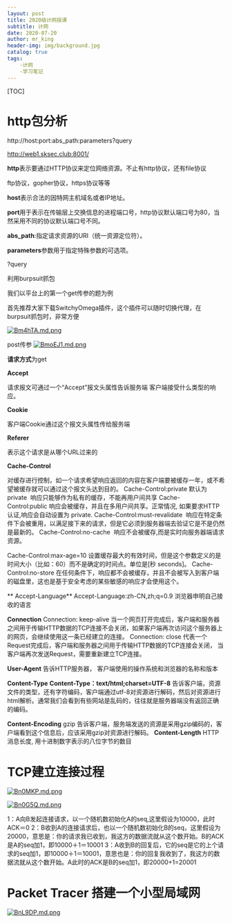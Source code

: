```yaml
---
layout: post
title: 2020级计网授课
subtitle: 计网
date: 2020-07-20
author: mr_king
header-img: img/background.jpg
catalog: true
tags: 
    -计网
    -学习笔记
---
```


[TOC]



# http包分析

http://host:port:abs_path:parameters?query

http://web1.sksec.club:8001/

**http**表示要通过HTTP协议来定位网络资源。不止有http协议，还有file协议

ftp协议，gopher协议，https协议等等

**host**表示合法的因特网主机域名或者IP地址。

**port**用于表示在传输层上交换信息的进程端口号，http协议默认端口号为80，当然采用不同的协议默认端口号不同。

**abs_path**:指定请求资源的URI（统一资源定位符）。

**parameters**参数用于指定特殊参数的可选项。

?query 



利用burpsuit抓包

我们以平台上的第一个get传参的题为例

首先推荐大家下载SwitchyOmega插件，这个插件可以随时切换代理，在burpsuit抓包时，非常方便

[![Bm4hTA.md.png](https://s1.ax1x.com/2020/10/25/Bm4hTA.md.png)](https://imgchr.com/i/Bm4hTA)

post传参
[![BmoEJ1.md.png](https://s1.ax1x.com/2020/10/25/BmoEJ1.md.png)](https://imgchr.com/i/BmoEJ1)

**请求方式**为get

**Accept** 

请求报文可通过一个“Accept”报文头属性告诉服务端 客户端接受什么类型的响应。

**Cookie** 

客户端Cookie通过这个报文头属性传给服务端

**Referer** 

表示这个请求是从哪个URL过来的

**Cache-Control** 

对缓存进行控制，如一个请求希望响应返回的内容在客户端要被缓存一年，或不希望被缓存就可以通过这个报文头达到目的。
Cache-Control:private 默认为private  响应只能够作为私有的缓存，不能再用户间共享
Cache-Control:public 响应会被缓存，并且在多用户间共享。正常情况, 如果要求HTTP认证,响应会自动设置为 private.
Cache-Control:must-revalidate  响应在特定条件下会被重用，以满足接下来的请求，但是它必须到服务器端去验证它是不是仍然是最新的。
Cache-Control:no-cache  响应不会被缓存,而是实时向服务器端请求资源。

Cache-Control:max-age=10 设置缓存最大的有效时间，但是这个参数定义的是时间大小（比如：60）而不是确定的时间点。单位是[秒 seconds]。
Cache-Control:no-store 在任何条件下，响应都不会被缓存，并且不会被写入到客户端的磁盘里，这也是基于安全考虑的某些敏感的响应才会使用这个。

** Accept-Language**
Accept-Language:zh-CN,zh;q=0.9  浏览器申明自己接收的语言

**Connection**
Connection: keep-alive  当一个网页打开完成后，客户端和服务器之间用于传输HTTP数据的TCP连接不会关闭，如果客户端再次访问这个服务器上的网页，会继续使用这一条已经建立的连接。
Connection: close 代表一个Request完成后，客户端和服务器之间用于传输HTTP数据的TCP连接会关闭， 当客户端再次发送Request，需要重新建立TCP连接。

**User-Agent**
告诉HTTP服务器， 客户端使用的操作系统和浏览器的名称和版本

**Content-Type**
**Content-Type：text/html;charset=UTF-8** 告诉客户端，资源文件的类型，还有字符编码，客户端通过utf-8对资源进行解码，然后对资源进行html解析。通常我们会看到有些网站是乱码的，往往就是服务器端没有返回正确的编码。

**Content-Encoding**
gzip 告诉客户端，服务端发送的资源是采用gzip编码的，客户端看到这个信息后，应该采用gzip对资源进行解码。
**Content-Length**
HTTP消息长度, 用十进制数字表示的八位字节的数目



# TCP建立连接过程

[![Bn0MKP.md.png](https://s1.ax1x.com/2020/10/26/Bn0MKP.md.png)](https://imgchr.com/i/Bn0MKP)

[![Bn0G5Q.md.png](https://s1.ax1x.com/2020/10/26/Bn0G5Q.md.png)](https://imgchr.com/i/Bn0G5Q)

1：A向B发起连接请求，以一个随机数初始化A的seq,这里假设为10000，此时ACK＝0
2：B收到A的连接请求后，也以一个随机数初始化B的seq，这里假设为20000，意思是：你的请求我已收到，我这方的数据流就从这个数开始。B的ACK是A的seq加1，即10000＋1＝10001
3：A收到B的回复后，它的seq是它的上个请求的seq加1，即10000＋1＝10001，意思也是：你的回复我收到了，我这方的数据流就从这个数开始。A此时的ACK是B的seq加1，即20000+1=20001

# Packet Tracer 搭建一个小型局域网

[![BnL9DP.md.png](https://s1.ax1x.com/2020/10/26/BnL9DP.md.png)](https://imgchr.com/i/BnL9DP)